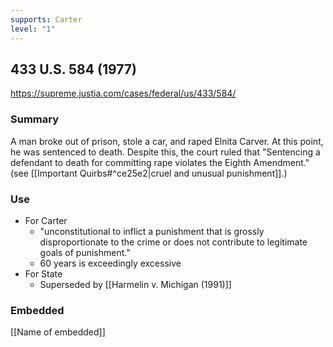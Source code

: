 ```yaml
---
supports: Carter
level: "1"
---
```

## 433 U.S. 584 (1977)

https://supreme.justia.com/cases/federal/us/433/584/

### Summary

A man broke out of prison, stole a car, and raped Elnita Carver. At this point, he was sentenced to death. 
Despite this, the court ruled that "Sentencing a defendant to death for committing rape violates the Eighth Amendment." (see [[Important Quirbs#^ce25e2|cruel and unusual punishment]].)
### Use

* For Carter
	* "unconstitutional to inflict a punishment that is grossly disproportionate to the crime or does not contribute to legitimate goals of punishment." 
	*  60 years is exceedingly excessive
* For State
	* Superseded by [[Harmelin v. Michigan (1991)]]
### Embedded

[[Name of embedded]]